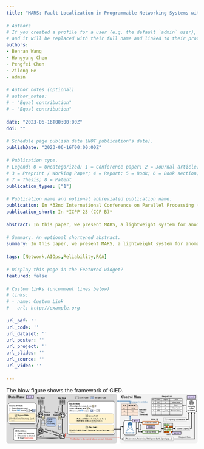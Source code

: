 ```yaml
---
title: "MARS: Fault Localization in Programmable Networking Systems with Low-cost In-Band Network Telemetry"

# Authors
# If you created a profile for a user (e.g. the default `admin` user), write the username (folder name) here 
# and it will be replaced with their full name and linked to their profile.
authors:
- Benran Wang
- Hongyang Chen
- Pengfei Chen
- Zilong He
- admin

# Author notes (optional)
# author_notes:
# - "Equal contribution"
# - "Equal contribution"

date: "2023-06-16T00:00:00Z"
doi: ""

# Schedule page publish date (NOT publication's date).
publishDate: "2023-06-16T00:00:00Z"

# Publication type.
# Legend: 0 = Uncategorized; 1 = Conference paper; 2 = Journal article;
# 3 = Preprint / Working Paper; 4 = Report; 5 = Book; 6 = Book section;
# 7 = Thesis; 8 = Patent
publication_types: ["1"]

# Publication name and optional abbreviated publication name.
publication: In *32nd International Conference on Parallel Processing (CCF B)*
publication_short: In *ICPP'23 (CCF B)*

abstract: In this paper, we present MARS, a lightweight system for anomaly detection with dynamic threshold and automatic root cause localization in programmable networking systems. MARS collects aggregated packet level telemetry on demand and generates a ranked list of fine-grained fault culprits at multiple levels, including port level, switch level, and flow level. Experimental evaluations show the cost-effectiveness of MARS, both in terms of network bandwidth and switch memory usage. Moreover, MARS achieves a 0.97 F1 score in anomaly detection, and 0.95 Recall at Top2 and an overall 0.3 Exam Score in root cause localization.

# Summary. An optional shortened abstract.
summary: In this paper, we present MARS, a lightweight system for anomaly detection with dynamic threshold and automatic root cause localization in programmable networking systems. 

tags: [Network,AIOps,Reliability,RCA]

# Display this page in the Featured widget?
featured: false

# Custom links (uncomment lines below)
# links:
# - name: Custom Link
#   url: http://example.org

url_pdf: ''
url_code: ''
url_dataset: ''
url_poster: ''
url_project: ''
url_slides: ''
url_source: ''
url_video: ''

---
```

The blow figure shows the framework of GIED.
![MARS Framework](./mars.png)
